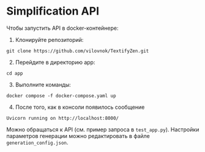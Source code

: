 # Simplification API
Чтобы запустить API в docker-контейнере:
1. Клонируйте репозиторий: 
```commandline
git clone https://github.com/vilovnok/TextifyZen.git
```
2. Перейдите в директорию app: 
```commandline
cd app
```
3. Выполните команды: 
``` commandline
docker compose -f docker-compose.yaml up 
```
4. После того, как в консоли появилось сообщение
```commandline
Uvicorn running on http://localhost:8000/
```
Можно обращаться к API (см. пример запроса в `test_app.py`).
Настройки параметров генерации можно редактировать в файле `generation_config.json`.